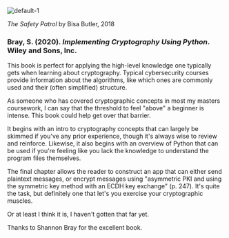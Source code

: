 ![default-1](https://github.com/andykeefe/andykeefe/assets/154836099/1e708f13-517d-4103-b800-ae80757d0b5e)

_The Safety Patrol_ by Bisa Butler, 2018



### Bray, S. (2020). _Implementing Cryptography Using Python_. Wiley and Sons, Inc. 


This book is perfect for applying the high-level knowledge one typically gets
when learning about cryptography. Typical cybersecurity courses provide information
about the algorithms, like which ones are commonly used and their (often simplified)
structure. 

As someone who has covered cryptographic concepts in most my masters coursework,
I can say that the threshold to feel "above" a beginner is intense. This book
could help get over that barrier.

It begins with an intro to cryptography concepts that can largely be skimmed if 
you've any prior experience, though it's always wise to review and reinforce.
Likewise, it also begins with an overview of Python that can be used if you're 
feeling like you lack the knowledge to understand the program files themselves.

The final chapter allows the reader to construct an app that can either send 
plaintext messages, or encrypt messages using "asymmetric PKI and using the 
symmetric key method with an ECDH key exchange" (p. 247). It's quite the task,
but definitely one that let's you exercise your cryptographic muscles. 

Or at least I think it is, I haven't gotten that far yet. 

Thanks to Shannon Bray for the excellent book. 
